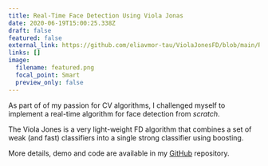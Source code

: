 ```yaml
---
title: Real-Time Face Detection Using Viola Jonas
date: 2020-06-19T15:00:25.338Z
draft: false
featured: false
external_link: https://github.com/eliavmor-tau/ViolaJonesFD/blob/main/README.md
links: []
image:
  filename: featured.png
  focal_point: Smart
  preview_only: false
---
```

As part of of my passion for CV algorithms, I challenged myself to implement a real-time algorithm for face detection from *scratch*.

The Viola Jones is a very light-weight FD algorithm that combines a set of weak (and fast) classifiers into a single strong classifier using boosting.

More details, demo and code are available in my [GitHub](https://github.com/eliavmor-tau/ViolaJonesFD/blob/main/README.md) repository.